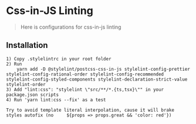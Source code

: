 # Css-in-JS Linting

> Here is configurations for css-in-js linting

## Installation

    1) Copy .stylelintrc in your root folder
    2) Run
        yarn add -D @stylelint/postcss-css-in-js stylelint-config-prettier stylelint-config-rational-order stylelint-config-recommended stylelint-config-styled-components stylelint-declaration-strict-value stylelint-order
    3) Add "lint:css": "stylelint \"src/**/*.{ts,tsx}\"" in your package.json scripts
    4) Run 'yarn lint:css --fix' as a test

    Try to avoid template literal interpolation, cause it will brake styles autofix (no 	${props => props.great && 'color: red'})

